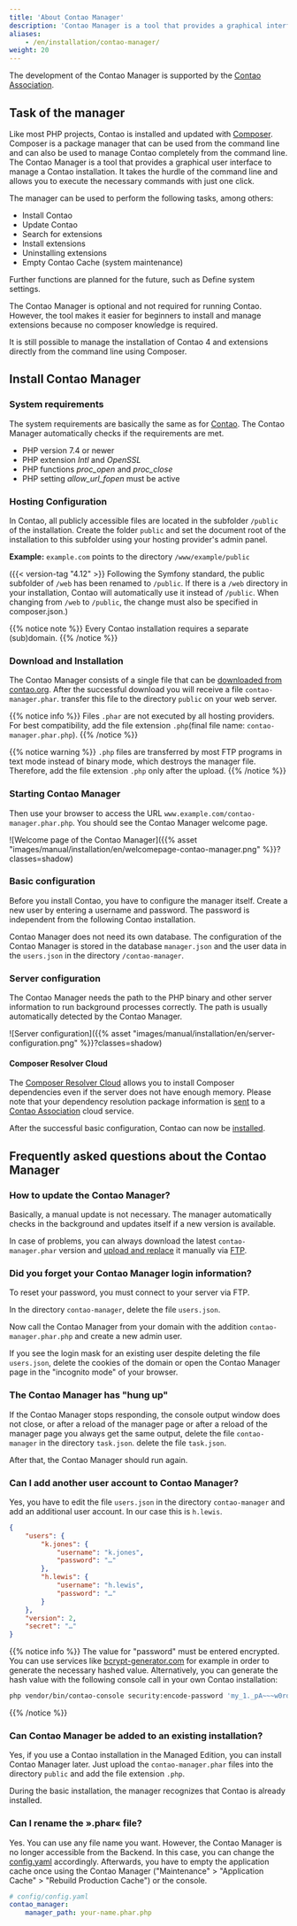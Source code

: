 ```yaml
---
title: 'About Contao Manager'
description: 'Contao Manager is a tool that provides a graphical interface to easily manage a Contao installation.'
aliases:
    - /en/installation/contao-manager/
weight: 20
---
```


The development of the Contao Manager is supported by the [Contao Association](https://association.contao.org/).

## Task of the manager

Like most PHP projects, Contao is installed and updated with [Composer](https://getcomposer.org). Composer is a package 
manager that can be used from the command line and can also be used to manage Contao completely from the command line. 
The Contao Manager is a tool that provides a graphical user interface to manage a Contao installation. It takes the 
hurdle of the command line and allows you to execute the necessary commands with just one click.

The manager can be used to perform the following tasks, among others:

- Install Contao
- Update Contao
- Search for extensions
- Install extensions
- Uninstalling extensions
- Empty Contao Cache (system maintenance)

Further functions are planned for the future, such as Define system settings.

The Contao Manager is optional and not required for running Contao. However, the tool makes it easier for beginners to 
install and manage extensions because no composer knowledge is required.

It is still possible to manage the installation of Contao 4 and extensions directly from the command line using Composer.

## Install Contao Manager

### System requirements

The system requirements are basically the same as for [Contao](/en/installation/system-requirements/). The Contao 
Manager automatically checks if the requirements are met.

- PHP version 7.4 or newer
- PHP extension *Intl* and *OpenSSL*
- PHP functions *proc\_open* and *proc\_close*
- PHP setting *allow\_url\_fopen* must be active

### Hosting Configuration

In Contao, all publicly accessible files are located in the subfolder `/public` of the installation. Create the folder 
`public` and set the document root of the installation to this subfolder using your hosting provider's admin panel.

**Example:** `example.com` points to the directory `/www/example/public`

({{< version-tag "4.12" >}} Following the Symfony standard, the public subfolder of `/web` has been renamed to
`/public`. If there is a `/web` directory in your installation, Contao will automatically use it instead of `/public`. When changing from `/web` to `/public`, the change must also be specified in composer.json.)

{{% notice note %}}
Every Contao installation requires a separate (sub)domain.
{{% /notice %}}

### Download and Installation

The Contao Manager consists of a single file that can be [downloaded from contao.org](https://contao.org/en/download.html). 
After the successful download you will receive a file `contao-manager.phar`. transfer this file to the directory `public` 
on your web server.

{{% notice info %}}
Files `.phar` are not executed by all hosting providers. For best compatibility, add the file extension `.php`(final 
file name: `contao-manager.phar.php`).
{{% /notice %}}

{{% notice warning %}}
`.php` files are transferred by most FTP programs in text mode instead of binary mode, which destroys the manager file. 
Therefore, add the file extension `.php` only after the upload. 
{{% /notice %}}

### Starting Contao Manager

Then use your browser to access the URL `www.example.com/contao-manager.phar.php`. You should see the Contao Manager 
welcome page.

![Welcome page of the Contao Manager]({{% asset "images/manual/installation/en/welcomepage-contao-manager.png" %}}?classes=shadow)

### Basic configuration

Before you install Contao, you have to configure the manager itself. Create a new user by entering a username and 
password. The password is independent from the following Contao installation.

Contao Manager does not need its own database. The configuration of the Contao Manager is stored in the database 
`manager.json` and the user data in the `users.json` in the directory `/contao-manager`.


### Server configuration

The Contao Manager needs the path to the PHP binary and other server information to run background processes correctly. 
The path is usually automatically detected by the Contao Manager.


![Server configuration]({{% asset "images/manual/installation/en/server-configuration.png" %}}?classes=shadow)

#### Composer Resolver Cloud

The [Composer Resolver Cloud](https://composer-resolver.cloud/) allows you to install Composer dependencies even if the 
server does not have enough memory. Please note that your dependency resolution package information is 
[sent](https://association.contao.org/) to a [Contao Association](https://association.contao.org/) cloud service.

After the successful basic configuration, Contao can now be 
[installed](/en/installation/install-contao/#installing-contao-with-the-contao-manager).

## Frequently asked questions about the Contao Manager

### How to update the Contao Manager?

Basically, a manual update is not necessary. The manager automatically checks in the background and updates itself if a 
new version is available.

In case of problems, you can always download the latest `contao-manager.phar` version and 
[upload and replace](#download-and-installation) it manually via [FTP](#download-and-installation).

### Did you forget your Contao Manager login information?

To reset your password, you must connect to your server via FTP.

In the directory `contao-manager`, delete the file `users.json`.

Now call the Contao Manager from your domain with the addition `contao-manager.phar.php` and create a new admin user.

If you see the login mask for an existing user despite deleting the file `users.json`, delete the cookies of the domain 
or open the Contao Manager page in the "incognito mode" of your browser.

### The Contao Manager has "hung up"

If the Contao Manager stops responding, the console output window does not close, or after a reload of the manager page
or after a reload of the manager page you always get the same output, delete the file `contao-manager` in the directory 
`task.json`.
delete the file `task.json`.

After that, the Contao Manager should run again.

### Can I add another user account to Contao Manager?

Yes, you have to edit the file `users.json` in the directory `contao-manager` and add an additional user account. In 
our case this is `h.lewis`.

```json
{
    "users": {
        "k.jones": {
            "username": "k.jones",
            "password": "…"
        },
        "h.lewis": {
            "username": "h.lewis",
            "password": "…"
        }
    },
    "version": 2,
    "secret": "…"
}

```

{{% notice info %}}
The value for "password" must be entered encrypted. You can use services like 
[bcrypt-generator.com](https://bcrypt-generator.com/)
for example in order to generate the necessary hashed value. Alternatively, you can generate the hash value with the 
following console call
in your own Contao installation:

```bash
php vendor/bin/contao-console security:encode-password 'my_1._pA~~~w0rd'
```
{{% /notice %}}


### Can Contao Manager be added to an existing installation?

Yes, if you use a Contao installation in the Managed Edition, you can install Contao Manager later. Just upload the 
`contao-manager.phar` files into the directory `public` and add the file extension `.php`.

During the basic installation, the manager recognizes that Contao is already installed.


### Can I rename the ».phar« file?
Yes. You can use any file name you want. However, the Contao Manager is no longer accessible from the Backend. 
In this case, you can change the [config.yaml](/en/system/settings/#config-yml) accordingly. Afterwards, you have to 
empty the application cache 
once using the Contao Manager ("Maintenance" &gt; "Application Cache" &gt; "Rebuild Production Cache") or the console.
```yaml
# config/config.yaml
contao_manager:
    manager_path: your-name.phar.php
```

